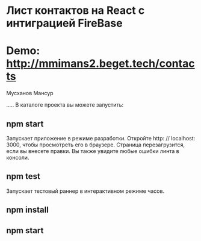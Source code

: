 # Лист контактов на React с интиграцией FireBase
# Demo: http://mmimans2.beget.tech/contacts
Мусханов Мансур

.....
В каталоге проекта вы можете запустить:
## npm start
Запускает приложение в режиме разработки.
Откройте http: // localhost: 3000, чтобы просмотреть его в браузере.
Страница перезагрузится, если вы внесете правки.
Вы также увидите любые ошибки линта в консоли.
## npm test
Запускает тестовый раннер в интерактивном режиме часов.
## npm install
## npm start
